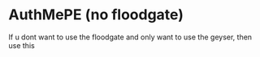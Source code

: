# AuthMePE (no floodgate)
If u dont want to use the floodgate and only want to use the geyser, then use this
